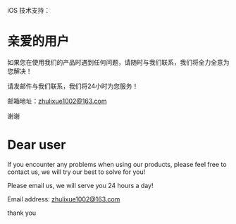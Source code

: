 
iOS 技术支持：

# 亲爱的用户

如果您在使用我们的产品时遇到任何问题，请随时与我们联系，我们将全力全意为您解决！

请发邮件与我们联系，我们将24小时为您服务！

邮箱地址：zhulixue1002@163.com

谢谢

# Dear user

If you encounter any problems when using our products, please feel free to contact us, we will try our best to solve for you!

Please email us, we will serve you 24 hours a day!

Email address: zhulixue1002@163.com

thank you
